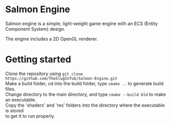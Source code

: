 # Salmon Engine

Salmon engine is a simple, light-weight game engine with an ECS (Entity Component System) design.

The engine includes a 2D OpenGL renderer.

# Getting started

Clone the repository using `git clone https://github.com/TheSlugInTub/Salmon-Engine.git`\
Make a build folder, cd into the build folder, type `cmake ..` to generate build files.\
Change directory to the main directory, and type `cmake --build bld` to make an executable.\
Copy the 'shaders' and 'res' folders into the directory where the executable is stored\
to get it to run properly.